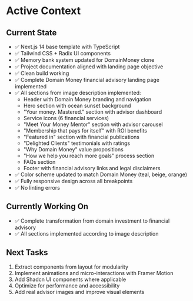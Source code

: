 # Active Context

## Current State
- ✅ Next.js 14 base template with TypeScript
- ✅ Tailwind CSS + Radix UI components
- ✅ Memory bank system updated for DomainMoney clone
- ✅ Project documentation aligned with landing page objective
- ✅ Clean build working
- ✅ Complete Domain Money financial advisory landing page implemented
- ✅ All sections from image description implemented:
  - Header with Domain Money branding and navigation
  - Hero section with ocean sunset background
  - "Your money. Mastered." section with advisor dashboard
  - Service icons (6 financial services)
  - "Meet Your Money Mentor" section with advisor carousel
  - "Membership that pays for itself" with ROI benefits
  - "Featured in" section with financial publications
  - "Delighted Clients" testimonials with ratings
  - "Why Domain Money" value propositions
  - "How we help you reach more goals" process section
  - FAQs section
  - Footer with financial advisory links and legal disclaimers
- ✅ Color scheme updated to match Domain Money (teal, beige, orange)
- ✅ Fully responsive design across all breakpoints
- ✅ No linting errors

## Currently Working On
- ✅ Complete transformation from domain investment to financial advisory
- ✅ All sections implemented according to image description

## Next Tasks
1. Extract components from layout for modularity
2. Implement animations and micro-interactions with Framer Motion
3. Add Shadcn UI components where applicable
4. Optimize for performance and accessibility
5. Add real advisor images and improve visual elements
